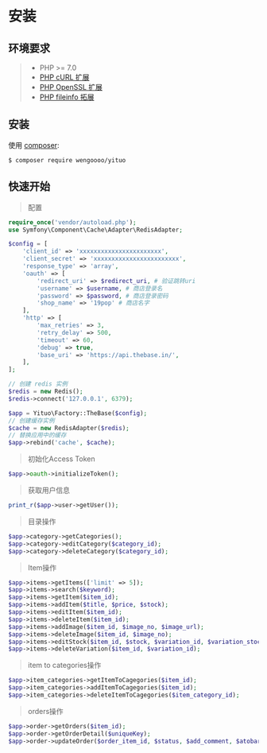 # 安装


## 环境要求

> - PHP >= 7.0
> - [PHP cURL 扩展](http://php.net/manual/en/book.curl.php)
> - [PHP OpenSSL 扩展](http://php.net/manual/en/book.openssl.php)
> - [PHP fileinfo 拓展](http://php.net/manual/en/book.fileinfo.php)

## 安装

使用 [composer](http://getcomposer.org/):

```shell
$ composer require wengoooo/yituo
```

## 快速开始

> 配置
```php
require_once('vendor/autoload.php');
use Symfony\Component\Cache\Adapter\RedisAdapter;

$config = [
    'client_id' => 'xxxxxxxxxxxxxxxxxxxxxxx',
    'client_secret' => 'xxxxxxxxxxxxxxxxxxxxxxxx',
    'response_type' => 'array',
    'oauth' => [
        'redirect_uri' => $redirect_uri, # 验证跳转uri
        'username' => $username, # 商店登录名
        'password' => $password, # 商店登录密码
        'shop_name' => '19pop' # 商店名字
    ],
    'http' => [
        'max_retries' => 3,
        'retry_delay' => 500,
        'timeout' => 60,
        'debug' => true,
        'base_uri' => 'https://api.thebase.in/',
    ],
];

// 创建 redis 实例
$redis = new Redis();
$redis->connect('127.0.0.1', 6379);

$app = Yituo\Factory::TheBase($config);
// 创建缓存实例
$cache = new RedisAdapter($redis);
// 替换应用中的缓存
$app->rebind('cache', $cache);

```

> 初始化Access Token
```php
$app->oauth->initializeToken(); 
```

> 获取用户信息
```php
print_r($app->user->getUser());
```

> 目录操作
```php
$app->category->getCategories();
$app->category->editCategory($category_id);
$app->category->deleteCategory($category_id);
```

> Item操作
```php
$app->items->getItems(['limit' => 5]);
$app->items->search($keyword);
$app->items->getItem($item_id);
$app->items->addItem($title, $price, $stock);
$app->items->editItem($item_id);
$app->items->deleteItem($item_id);
$app->items->addImage($item_id, $image_no, $image_url);
$app->items->deleteImage($item_id, $image_no);
$app->items->editStock($item_id, $stock, $variation_id, $variation_stock);
$app->items->deleteVariation($item_id, $variation_id);
```

> item to categories操作
```php
$app->item_categories->getItemToCagegories($item_id);
$app->item_categories->addItemToCagegories($item_id);
$app->item_categories->deleteItemToCagegories($item_category_id);
```

> orders操作
```php
$app->order->getOrders($item_id);
$app->order->getOrderDetail($uniqueKey);
$app->order->updateOrder($order_item_id, $status, $add_comment, $atobarai_status, $delivery_company_id, $tracking_number);
```
